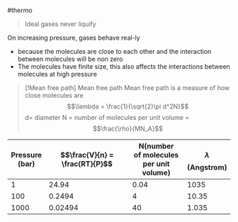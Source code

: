 #thermo
> Ideal gases never liquify

On increasing pressure, gases behave real-ly
* because the molecules are close to each other and the interaction between molecules will be non zero
* The molecules have finite size, this also affects the interactions between molecules at high pressure


>[!Mean free path] Mean free path
Mean free path is a measure of how close molecules are
$$\lambda = \frac{1}{\sqrt{2}\pi d^2N}$$
d= diameter
N = number of molecules per unit volume = $$\frac{\rho}{MN_A}$$


| Pressure<br>(bar) | $$\frac{V}{n} = \frac{RT}{P}$$ | N(number<br>of molecules<br>per unit volume) | $$\lambda$$(Angstrom) |
| ----------------- | ------------------------------ | -------------------------------------------- | --------------------- |
| 1                 | 24.94                          | 0.04                                         | 1035                  |
| 100               | 0.2494                         | 4                                            | 10.35                 |
| 1000              | 0.02494                        | 40                                           | 1.035                 |
